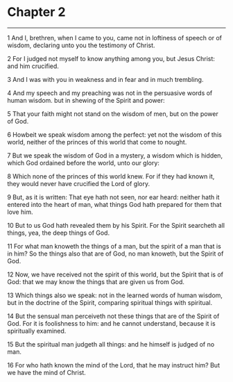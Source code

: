 # Chapter 2

***

1 And I, brethren, when I came to you, came not in loftiness of speech or of wisdom, declaring unto you the testimony of Christ.

2 For I judged not myself to know anything among you, but Jesus Christ: and him crucified.

3 And I was with you in weakness and in fear and in much trembling.

4 And my speech and my preaching was not in the persuasive words of human wisdom. but in shewing of the Spirit and power:

5 That your faith might not stand on the wisdom of men, but on the power of God.

6 Howbeit we speak wisdom among the perfect: yet not the wisdom of this world, neither of the princes of this world that come to nought.

7 But we speak the wisdom of God in a mystery, a wisdom which is hidden, which God ordained before the world, unto our glory:

8 Which none of the princes of this world knew. For if they had known it, they would never have crucified the Lord of glory.

9 But, as it is written: That eye hath not seen, nor ear heard: neither hath it entered into the heart of man, what things God hath prepared for them that love him.

10 But to us God hath revealed them by his Spirit. For the Spirit searcheth all things, yea, the deep things of God.

11 For what man knoweth the things of a man, but the spirit of a man that is in him? So the things also that are of God, no man knoweth, but the Spirit of God.

12 Now, we have received not the spirit of this world, but the Spirit that is of God: that we may know the things that are given us from God.

13 Which things also we speak: not in the learned words of human wisdom, but in the doctrine of the Spirit, comparing spiritual things with spiritual.

14 But the sensual man perceiveth not these things that are of the Spirit of God. For it is foolishness to him: and he cannot understand, because it is spiritually examined.

15 But the spiritual man judgeth all things: and he himself is judged of no man.

16 For who hath known the mind of the Lord, that he may instruct him? But we have the mind of Christ.

